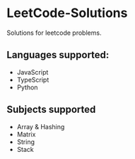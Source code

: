# LeetCode-Solutions
Solutions for leetcode problems.

## Languages supported:
* JavaScript
* TypeScript
* Python

## Subjects supported
* Array & Hashing
* Matrix
* String
* Stack